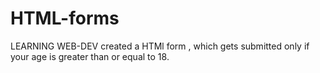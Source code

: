 # HTML-forms 
LEARNING WEB-DEV
created a HTMl form , which gets submitted only if your age is greater than or equal to 18.

